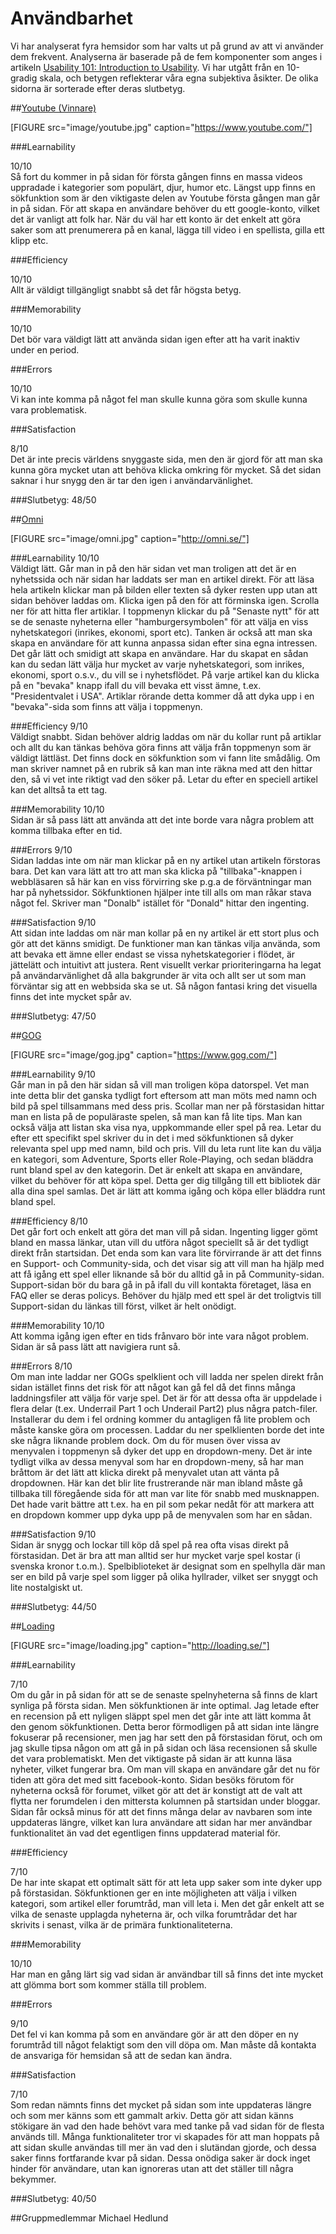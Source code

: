 Användbarhet
======================

Vi har analyserat fyra hemsidor som har valts ut på grund av att vi använder dem
frekvent. Analyserna är baserade på de fem komponenter som anges i artikeln
[Usability 101: Introduction to Usability](https://www.nngroup.com/articles/usability-101-introduction-to-usability/).
Vi har utgått från en 10-gradig skala, och betygen reflekterar våra egna subjektiva
åsikter. De olika sidorna är sorterade efter deras slutbetyg.


##[Youtube (Vinnare)](https://www.youtube.com/)

[FIGURE src="image/youtube.jpg" caption="https://www.youtube.com/"]

###Learnability

10/10  
Så fort du kommer in på sidan för första gången finns en massa videos uppradade i
kategorier som populärt, djur, humor etc. Längst upp finns en sökfunktion som är
den viktigaste delen av Youtube första gången man går in på sidan. För att skapa
en användare behöver du ett google-konto, vilket det är vanligt att folk har. När
du väl har ett konto är det enkelt att göra saker som att prenumerera på en kanal,
lägga till video i en spellista, gilla ett klipp etc. 

###Efficiency

10/10  
Allt är väldigt tillgängligt snabbt så det får högsta betyg.

###Memorability

10/10  
Det bör vara väldigt lätt att använda sidan igen efter att ha varit inaktiv under
en period.

###Errors

10/10  
Vi kan inte komma på något fel man skulle kunna göra som skulle kunna vara problematisk.

###Satisfaction

8/10  
Det är inte precis världens snyggaste sida, men den är gjord för att man ska kunna göra
mycket utan att behöva klicka omkring för mycket. Så det sidan saknar i hur snygg den
är tar den igen i användarvänlighet. 

###Slutbetyg: 48/50

##[Omni](http://omni.se/)

[FIGURE src="image/omni.jpg" caption="http://omni.se/"]

###Learnability
10/10  
Väldigt lätt. Går man in på den här sidan vet man troligen att det är en nyhetssida och när
sidan har laddats ser man en artikel direkt. För att läsa hela artikeln klickar man på
bilden eller texten så dyker resten upp utan att sidan behöver laddas om. Klicka igen på
den för att förminska igen. Scrolla ner för att hitta fler artiklar. I toppmenyn klickar
du på "Senaste nytt" för att se de senaste nyheterna eller "hamburgersymbolen" för att
välja en viss nyhetskategori (inrikes, ekonomi, sport etc).
Tanken är också att man ska skapa en användare för att kunna anpassa sidan efter sina 
egna intressen. Det går lätt och smidigt att skapa en användare. Har du skapat en sådan
kan du sedan lätt välja hur mycket av varje nyhetskategori, som inrikes, ekonomi, sport o.s.v.,
du vill se i nyhetsflödet. På varje artikel kan du klicka på en "bevaka" knapp ifall du vill
bevaka ett visst ämne, t.ex. "Presidentvalet i USA". Artiklar rörande detta kommer då att dyka
upp i en "bevaka"-sida som finns att välja i toppmenyn.

###Efficiency
9/10  
Väldigt snabbt. Sidan behöver aldrig laddas om när du kollar runt på artiklar och allt du
kan tänkas behöva göra finns att välja från toppmenyn som är väldigt lättläst. Det finns dock
en sökfunktion som vi fann lite smådålig. Om man skriver namnet på en rubrik så kan man inte
räkna med att den hittar den, så vi vet inte riktigt vad den söker på. Letar du efter en
speciell artikel kan det alltså ta ett tag.


###Memorability
10/10  
Sidan är så pass lätt att använda att det inte borde vara några problem att komma tillbaka efter
en tid.


###Errors
9/10  
Sidan laddas inte om när man klickar på en ny artikel utan artikeln förstoras bara. Det kan vara
lätt att tro att man ska klicka på "tillbaka"-knappen i webbläsaren så här kan en viss förvirring
ske p.g.a de förväntningar man har på nyhetssidor. Sökfunktionen hjälper inte till alls om man
råkar stava något fel. Skriver man "Donalb" istället för "Donald" hittar den ingenting.

###Satisfaction
9/10  
Att sidan inte laddas om när man kollar på en ny artikel är ett stort plus och gör
att det känns smidigt. De funktioner man kan tänkas vilja använda, som att bevaka ett ämne eller
endast se vissa nyhetskategorier i flödet, är jättelätt och intuitivt att justera. Rent visuellt
verkar prioriteringarna ha legat på användarvänlighet då alla bakgrunder är vita och allt ser ut
som man förväntar sig att en webbsida ska se ut. Så någon fantasi kring det visuella finns det
inte mycket spår av.

###Slutbetyg: 47/50

##[GOG](https://www.gog.com/)

[FIGURE src="image/gog.jpg" caption="https://www.gog.com/"]

###Learnability
9/10  
Går man in på den här sidan så vill man troligen köpa datorspel. Vet man inte detta blir det
ganska tydligt fort eftersom att man möts med namn och bild på spel tillsammans med dess pris.
Scollar man ner på förstasidan hittar man en lista på de populäraste spelen, så man kan få lite
tips. Man kan också välja att listan ska visa nya, uppkommande eller spel på rea. Letar du efter
ett specifikt spel skriver du in det i med sökfunktionen så dyker relevanta spel upp med namn, bild
och pris. Vill du leta runt lite kan du välja en kategori, som Adventure, Sports eller Role-Playing,
och sedan bläddra runt bland spel av den kategorin. Det är enkelt att skapa en användare, vilket du
behöver för att köpa spel. Detta ger dig tillgång till ett bibliotek där alla dina spel samlas. Det
är lätt att komma igång och köpa eller bläddra runt bland spel.



###Efficiency
8/10  
Det går fort och enkelt att göra det man vill på sidan. Ingenting ligger gömt bland en massa länkar,
utan vill du utföra något speciellt så är det tydligt direkt från startsidan. Det enda som kan vara
lite förvirrande är att det finns en Support- och Community-sida, och det visar sig att vill man ha
hjälp med att få igång ett spel eller liknande så bör du alltid gå in på Community-sidan. Support-sidan
bör du bara gå in på ifall du vill kontakta företaget, läsa en FAQ eller se deras policys. Behöver du
hjälp med ett spel är det troligtvis till Support-sidan du länkas till först, vilket är helt onödigt.


###Memorability
10/10  
Att komma igång igen efter en tids frånvaro bör inte vara något problem. Sidan är så pass lätt att
navigiera runt så. 

###Errors
8/10  
Om man inte laddar ner GOGs spelklient och vill ladda ner spelen direkt från sidan istället finns det 
risk för att något kan gå fel då det finns många laddningsfiler att välja för varje spel. Det är för
att dessa ofta är uppdelade i flera delar (t.ex. Underrail Part 1 och Underail Part2) plus några
patch-filer. Installerar du dem i fel ordning kommer du antagligen få lite problem och måste kanske 
göra om processen. Laddar du ner spelklienten borde det inte ske några liknande problem dock.
Om du för musen över vissa av menyvalen i toppmenyn så dyker det upp en dropdown-meny. Det är inte tydligt
vilka av dessa menyval som har en dropdown-meny, så har man bråttom är det lätt att klicka direkt på
menyvalet utan att vänta på dropdownen. Här kan det blir lite frustrerande när man ibland måste gå tillbaka
till föregående sida för att man var lite för snabb med musknappen. Det hade varit bättre att t.ex. ha en
pil som pekar nedåt för att markera att en dropdown kommer upp dyka upp på de menyvalen som har en sådan.


###Satisfaction
9/10  
Sidan är snygg och lockar till köp då spel på rea ofta visas direkt på förstasidan. Det är bra att man
alltid ser hur mycket varje spel kostar (i svenska kronor t.o.m.). Spelbiblioteket är designat som en
spelhylla där man ser en bild på varje spel som ligger på olika hyllrader, vilket ser snyggt och lite
nostalgiskt ut.

###Slutbetyg: 44/50

##[Loading](http://loading.se/)

[FIGURE src="image/loading.jpg" caption="http://loading.se/"]

###Learnability

7/10  
Om du går in på sidan för att se de senaste spelnyheterna så finns de klart synliga på
första sidan. Men sökfunktionen är inte optimal. Jag letade efter en recension på ett
nyligen släppt spel men det går inte att lätt komma åt den genom sökfunktionen. Detta
beror förmodligen på att sidan inte längre fokuserar på recensioner, men jag har sett
den på förstasidan förut, och om jag skulle tipsa någon om att gå in på sidan och läsa
recensionen så skulle det vara problematiskt. Men det viktigaste på sidan är att kunna
läsa nyheter, vilket fungerar bra. Om man vill skapa en användare går det nu för tiden
att göra det med sitt facebook-konto. Sidan besöks förutom för nyheterna också för
forumet, vilket gör att det är konstigt att de valt att flytta ner forumdelen i den
mittersta kolumnen på startsidan under bloggar. Sidan får också minus för att det finns
många delar av navbaren som inte uppdateras längre, vilket kan lura användare att sidan
har mer användbar funktionalitet än vad det egentligen finns uppdaterad material för.

###Efficiency

7/10  
De har inte skapat ett optimalt sätt för att leta upp saker som inte dyker upp på
förstasidan. Sökfunktionen ger en inte möjligheten att välja i vilken kategori, som
artikel eller forumtråd, man vill leta i. Men det går enkelt att se vilka de senaste
upplagda nyheterna är, och vilka forumtrådar det har skrivits i senast, vilka är de
primära funktionaliteterna.

###Memorability

10/10  
Har man en gång lärt sig vad sidan är användbar till så finns det inte mycket att glömma
bort som kommer ställa till problem.

###Errors

9/10  
Det fel vi kan komma på som en användare gör är att den döper en ny forumtråd till något
felaktigt som den vill döpa om. Man måste då kontakta de ansvariga för hemsidan så att de
sedan kan ändra.

###Satisfaction

7/10  
Som redan nämnts finns det mycket på sidan som inte uppdateras längre och som mer känns
som ett gammalt arkiv. Detta gör att sidan känns stökigare än vad den hade behövt vara med
tanke på vad sidan för de flesta används till. Många funktionaliteter tror vi skapades för
att man hoppats på att sidan skulle användas till mer än vad den i slutändan gjorde, och
dessa saker finns fortfarande kvar på sidan. Dessa onödiga saker är dock inget hinder för
användare, utan kan ignoreras utan att det ställer till några bekymmer.

###Slutbetyg: 40/50

##Gruppmedlemmar
Michael Hedlund